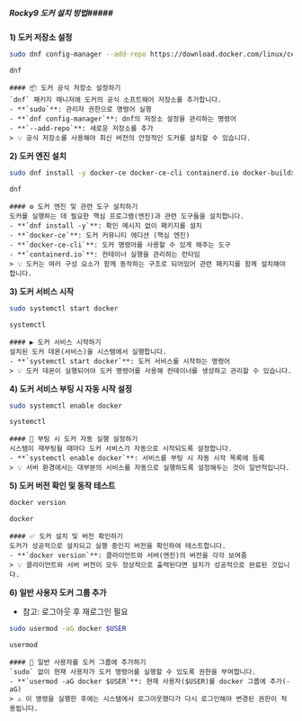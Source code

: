 ##### Rocky9 도커 설치 방법#####

**1) 도커 저장소 설정**

```bash
sudo dnf config-manager --add-repo https://download.docker.com/linux/centos/docker-ce.repo
```

```tech
dnf
```
```desc
#### 📦 도커 공식 저장소 설정하기
`dnf` 패키지 매니저에 도커의 공식 소프트웨어 저장소를 추가합니다.
- **`sudo`**: 관리자 권한으로 명령어 실행
- **`dnf config-manager`**: dnf의 저장소 설정을 관리하는 명령어
- **`--add-repo`**: 새로운 저장소를 추가
> 💡 공식 저장소를 사용해야 최신 버전의 안정적인 도커를 설치할 수 있습니다.
```

**2) 도커 엔진 설치**

```bash
sudo dnf install -y docker-ce docker-ce-cli containerd.io docker-buildx-plugin docker-compose-plugin
```

```tech
dnf
```
```desc
#### ⚙️ 도커 엔진 및 관련 도구 설치하기
도커를 실행하는 데 필요한 핵심 프로그램(엔진)과 관련 도구들을 설치합니다.
- **`dnf install -y`**: 확인 메시지 없이 패키지를 설치
- **`docker-ce`**: 도커 커뮤니티 에디션 (핵심 엔진)
- **`docker-ce-cli`**: 도커 명령어를 사용할 수 있게 해주는 도구
- **`containerd.io`**: 컨테이너 실행을 관리하는 런타임
> 💡 도커는 여러 구성 요소가 함께 동작하는 구조로 되어있어 관련 패키지를 함께 설치해야 합니다.
```

**3) 도커 서비스 시작**

```bash
sudo systemctl start docker
```

```tech
systemctl
```
```desc
#### ▶️ 도커 서비스 시작하기
설치된 도커 데몬(서비스)을 시스템에서 실행합니다.
- **`systemctl start docker`**: 도커 서비스를 시작하는 명령어
> 💡 도커 데몬이 실행되어야 도커 명령어를 사용해 컨테이너를 생성하고 관리할 수 있습니다.
```

**4) 도커 서비스 부팅 시 자동 시작 설정**

```bash
sudo systemctl enable docker
```

```tech
systemctl
```
```desc
#### 🚀 부팅 시 도커 자동 실행 설정하기
시스템이 재부팅될 때마다 도커 서비스가 자동으로 시작되도록 설정합니다.
- **`systemctl enable docker`**: 서비스를 부팅 시 자동 시작 목록에 등록
> 💡 서버 환경에서는 대부분의 서비스를 자동으로 실행하도록 설정해두는 것이 일반적입니다.
```


**5) 도커 버전 확인 및 동작 테스트**

```bash
docker version
```

```tech
docker
```
```desc
#### ✅ 도커 설치 및 버전 확인하기
도커가 성공적으로 설치되고 실행 중인지 버전을 확인하여 테스트합니다.
- **`docker version`**: 클라이언트와 서버(엔진)의 버전을 각각 보여줌
> 💡 클라이언트와 서버 버전이 모두 정상적으로 출력된다면 설치가 성공적으로 완료된 것입니다.
```

**6) 일반 사용자 도커 그룹 추가**

* 참고: 로그아웃 후 재로그인 필요

```bash
sudo usermod -aG docker $USER
```

```tech
usermod
```
```desc
#### 👤 일반 사용자를 도커 그룹에 추가하기
`sudo` 없이 현재 사용자가 도커 명령어를 실행할 수 있도록 권한을 부여합니다.
- **`usermod -aG docker $USER`**: 현재 사용자($USER)를 docker 그룹에 추가(-aG)
> ⚠️ 이 명령을 실행한 후에는 시스템에서 로그아웃했다가 다시 로그인해야 변경된 권한이 적용됩니다.
```
